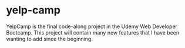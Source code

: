 # yelp-camp
YelpCamp is the final code-along project in the Udemy Web Developer Bootcamp. This project will contain many new features that I have been wanting to add since the beginning.
